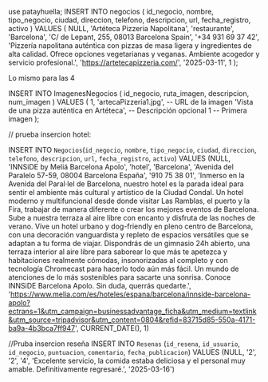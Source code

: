use patayhuella;
INSERT INTO negocios (
   id_negocio,
   nombre,
   tipo_negocio,
   ciudad,
   direccion,
   telefono,
   descripcion,
   url,
   fecha_registro,
   activo
) VALUES (
   NULL,
   'Artéteca Pizzeria Napolitana',
   'restaurante',
   'Barcelona',
   'C/ de Lepant, 255, 08013 Barcelona Spain',
   '+34 931 69 37 42',
   'Pizzería napolitana auténtica con pizzas de masa ligera y ingredientes de alta calidad. Ofrece opciones vegetarianas y veganas. Ambiente acogedor y servicio profesional.',
   'https://artetecapizzeria.com/',
   '2025-03-11',
   1
);


Lo mismo para las 4


INSERT INTO ImagenesNegocios (
   id_negocio,
   ruta_imagen,
   descripcion,
   num_imagen
) VALUES (
   1,
   'artecaPizzeria1.jpg', -- URL de la imagen
   'Vista de una pizza auténtica en Artéteca', -- Descripción opcional
   1 -- Primera imagen
);


// prueba insercion hotel:

INSERT INTO `Negocios`(`id_negocio`, `nombre`, `tipo_negocio`, `ciudad`, `direccion`, `telefono`, `descripcion`, `url`, `fecha_registro`, `activo`) 
VALUES 
(NULL, 'INNSiDE by Meliá Barcelona Apolo', 'hotel', 'Barcelona', 'Avenida del Paralelo 57-59, 08004 Barcelona España', '910 75 38 01', 'Inmerso en la Avenida del Paral·lel de Barcelona, nuestro hotel es la parada ideal para sentir el ambiente más cultural y artístico de la Ciudad Condal. Un hotel moderno y multifuncional desde donde visitar Las Ramblas, el puerto y la Fira, trabajar de manera diferente o crear los mejores eventos de Barcelona. Sube a nuestra terraza al aire libre con encanto y disfruta de las noches de verano. Vive un hotel urbano y dog-friendly en pleno centro de Barcelona, con una decoración vanguardista y repleto de espacios versátiles que se adaptan a tu forma de viajar. Dispondrás de un gimnasio 24h abierto, una terraza interior al aire libre para saborear lo que más te apetezca y habitaciones realmente cómodas, insonorizadas al completo y con tecnología Chromecast para hacerlo todo aún más fácil. Un mundo de atenciones de lo más sostenibles para sacarte una sonrisa. Conoce INNSiDE Barcelona Apolo. Sin duda, querrás quedarte.', 'https://www.melia.com/es/hoteles/espana/barcelona/innside-barcelona-apolo?ectrans=1&utm_campaign=businessadvantage_ficha&utm_medium=textlink&utm_source=tripadvisor&utm_content=0804&refid=83715d85-550a-4171-ba9a-4b3bca7ff947', CURRENT_DATE(), 1)

//Pruba insercion reseña
INSERT INTO `Resenas` (`id_resena`, `id_usuario`, `id_negocio`, `puntuacion`, `comentario`, `fecha_publicacion`) 
VALUES (NULL, '2', '2', '4', 'Excelente servicio, la comida estaba deliciosa y el personal muy amable. Definitivamente regresaré.', '2025-03-16')